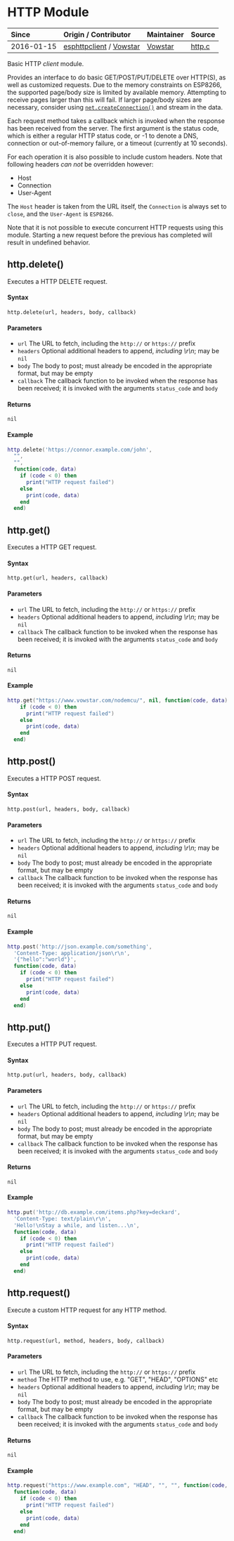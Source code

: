 # HTTP Module
| Since  | Origin / Contributor  | Maintainer  | Source  |
| :----- | :-------------------- | :---------- | :------ |
| 2016-01-15 | [esphttpclient](https://github.com/Caerbannog/esphttpclient) / [Vowstar](https://github.com/vowstar) | [Vowstar](https://github.com/vowstar) | [http.c](../../../app/modules/http.c)|

Basic HTTP *client* module.

Provides an interface to do basic GET/POST/PUT/DELETE over HTTP(S), as well as customized requests. Due to the memory constraints on ESP8266, the supported page/body size is limited by available memory. Attempting to receive pages larger than this will fail. If larger page/body sizes are necessary, consider using [`net.createConnection()`](#netcreateconnection) and stream in the data.

Each request method takes a callback which is invoked when the response has been received from the server. The first argument is the status code, which is either a regular HTTP status code, or -1 to denote a DNS, connection or out-of-memory failure, or a timeout (currently at 10 seconds).

For each operation it is also possible to include custom headers. Note that following headers *can not* be overridden however:
  - Host
  - Connection
  - User-Agent

The `Host` header is taken from the URL itself, the `Connection` is always set to `close`, and the `User-Agent` is `ESP8266`.

Note that it is not possible to execute concurrent HTTP requests using this module. Starting a new request before the previous has completed will result in undefined behavior.

## http.delete()

Executes a HTTP DELETE request.

#### Syntax
`http.delete(url, headers, body, callback)`

#### Parameters
  - `url` The URL to fetch, including the `http://` or `https://` prefix
  - `headers` Optional additional headers to append, *including \r\n*; may be `nil`
  - `body` The body to post; must already be encoded in the appropriate format, but may be empty
  - `callback` The callback function to be invoked when the response has been received; it is invoked with the arguments `status_code` and `body`

#### Returns
`nil`

#### Example
```lua
http.delete('https://connor.example.com/john',
  "",
  "",
  function(code, data)
    if (code < 0) then
      print("HTTP request failed")
    else
      print(code, data)
    end
  end)
```

## http.get()

Executes a HTTP GET request.

#### Syntax
`http.get(url, headers, callback)`

#### Parameters
  - `url` The URL to fetch, including the `http://` or `https://` prefix
  - `headers` Optional additional headers to append, *including \r\n*; may be `nil`
  - `callback` The callback function to be invoked when the response has been received; it is invoked with the arguments `status_code` and `body`

#### Returns
`nil`

#### Example
```lua
http.get("https://www.vowstar.com/nodemcu/", nil, function(code, data)
    if (code < 0) then
      print("HTTP request failed")
    else
      print(code, data)
    end
  end)
```

## http.post()

Executes a HTTP POST request.

#### Syntax
`http.post(url, headers, body, callback)`

#### Parameters
  - `url` The URL to fetch, including the `http://` or `https://` prefix
  - `headers` Optional additional headers to append, *including \r\n*; may be `nil`
  - `body` The body to post; must already be encoded in the appropriate format, but may be empty
  - `callback` The callback function to be invoked when the response has been received; it is invoked with the arguments `status_code` and `body`

#### Returns
`nil`

#### Example
```lua
http.post('http://json.example.com/something',
  'Content-Type: application/json\r\n',
  '{"hello":"world"}',
  function(code, data)
    if (code < 0) then
      print("HTTP request failed")
    else
      print(code, data)
    end
  end)
```

## http.put()

Executes a HTTP PUT request.

#### Syntax
`http.put(url, headers, body, callback)`

#### Parameters
  - `url` The URL to fetch, including the `http://` or `https://` prefix
  - `headers` Optional additional headers to append, *including \r\n*; may be `nil`
  - `body` The body to post; must already be encoded in the appropriate format, but may be empty
  - `callback` The callback function to be invoked when the response has been received; it is invoked with the arguments `status_code` and `body`

#### Returns
`nil`

#### Example
```lua
http.put('http://db.example.com/items.php?key=deckard',
  'Content-Type: text/plain\r\n',
  'Hello!\nStay a while, and listen...\n',
  function(code, data)
    if (code < 0) then
      print("HTTP request failed")
    else
      print(code, data)
    end
  end)
```

## http.request()

Execute a custom HTTP request for any HTTP method.

#### Syntax
`http.request(url, method, headers, body, callback)`

#### Parameters
  - `url` The URL to fetch, including the `http://` or `https://` prefix
  - `method` The HTTP method to use, e.g. "GET", "HEAD", "OPTIONS" etc
  - `headers` Optional additional headers to append, *including \r\n*; may be `nil`
  - `body` The body to post; must already be encoded in the appropriate format, but may be empty
  - `callback` The callback function to be invoked when the response has been received; it is invoked with the arguments `status_code` and `body`

#### Returns
`nil`

#### Example
```lua
http.request("https://www.example.com", "HEAD", "", "", function(code, data)
  function(code, data)
    if (code < 0) then
      print("HTTP request failed")
    else
      print(code, data)
    end
  end)
```
